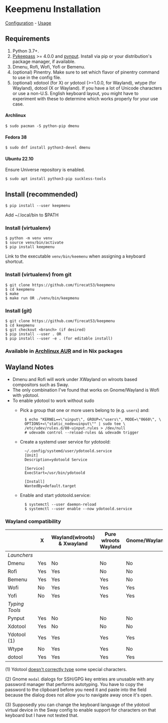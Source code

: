 # Keepmenu Installation

[Configuration](configure.md) - [Usage](usage.md)

## Requirements

1. Python 3.7+.
2. [Pykeepass][1] >= 4.0.0 and [pynput][2]. Install via pip or your
   distribution's package manager, if available.
3. Dmenu, Rofi, Wofi, Yofi or Bemenu.
4. (optional) Pinentry. Make sure to set which flavor of pinentry command to use
   in the config file.
5. (optional) xdotool (for X) or ydotool (>=1.0.0, for Wayland), wtype (for
   Wayland), dotool (X or Wayland). If you have a lot of Unicode characters or
   use a non-U.S. English keyboard layout, you might have to experiment with
   these to determine which works properly for your use case.

#### Archlinux

`$ sudo pacman -S python-pip dmenu`

#### Fedora 38

`$ sudo dnf install python3-devel dmenu`

#### Ubuntu 22.10

Ensure Universe repository is enabled.

`$ sudo apt install python3-pip suckless-tools`

## Install (recommended)

`$ pip install --user keepmenu`

Add ~/.local/bin to $PATH

### Install (virtualenv)

    $ python -m venv venv
    $ source venv/bin/activate
    $ pip install keepmenu

Link to the executable `venv/bin/keemenu` when assigning a keyboard shortcut.

### Install (virtualenv) from git

    $ git clone https://github.com/firecat53/keepmenu
    $ cd keepmenu
    $ make
    $ make run OR ./venv/bin/keepmenu
    
### Install (git)
  
    $ git clone https://github.com/firecat53/keepmenu
    $ cd keepmenu
    $ git checkout <branch> (if desired)
    $ pip install --user . OR
    $ pip install --user -e . (for editable install)

### Available in [Archlinux AUR][1] and in Nix packages


## Wayland Notes

- Dmenu and Rofi will work under XWayland on wlroots based compositors such as Sway.
- The only combination I've found that works on Gnome/Wayland is Wofi with ydotool.
- To enable ydotool to work without sudo
    - Pick a group that one or more users
      belong to (e.g. `users`) and:

            $ echo "KERNEL==\"uinput\", GROUP=\"users\", MODE=\"0660\", \
            OPTIONS+=\"static_node=uinput\"" | sudo tee \
            /etc/udev/rules.d/80-uinput.rules > /dev/null
            # udevadm control --reload-rules && udevadm trigger
        
    - Create a systemd user service for ydotoold:

            ~/.config/systemd/user/ydotoold.service
            [Unit]
            Description=ydotoold Service

            [Service]
            ExecStart=/usr/bin/ydotoold

            [Install]
            WantedBy=default.target

    - Enable and start ydotoold.service:

            $ systemctl --user daemon-reload 
            $ systemctl --user enable --now ydotoold.service

### Wayland compatibility

|                | X   | Wayland(wlroots) & Xwayland | Pure wlroots Wayland | Gnome/Wayland(2) | Unicode Support |
|----------------|-----|-----------------------------|----------------------|------------------|-----------------|
| *Launchers*    |     |                             |                      |                  |                 |
| Dmenu          | Yes | No                          | No                   | No               |                 |
| Rofi           | Yes | Yes                         | No                   | No               |                 |
| Bemenu         | Yes | Yes                         | Yes                  | No               |                 |
| Wofi           | No  | Yes                         | Yes                  | Yes              |                 |
| Yofi           | No  | Yes                         | Yes                  | Yes              |                 |
| *Typing Tools* |     |                             |                      |                  |                 |
| Pynput         | Yes | No                          | No                   | No               | No              |
| Xdotool        | Yes | No                          | No                   | No               | Yes             |
| Ydotool (1)    | Yes | Yes                         | Yes                  | Yes              | No (3)          |
| Wtype          | No  | Yes                         | Yes                  | No               | Yes             |
| dotool         | Yes | Yes                         | Yes                  | Yes              | Yes             |

(1) Ydotool [doesn't correctly type](https://github.com/ReimuNotMoe/ydotool/issues/186)
some special characters.

(2) Gnome `modal` dialogs for SSH/GPG key entries are unusable with any password
manager that performs autotyping. You have to copy the password to the clipboard
before you need it and paste into the field because the dialog does not allow
you to navigate away once it's open.

(3) Supposedly you can change the keyboard language of the ydotool virtual
device in the Sway config to enable support for characters on that keyboard but
I have not tested that.

[1]: https://aur.archlinux.org/packages/keepmenu-git "Archlinux AUR"
[2]: https://github.com/moses-palmer/pynput "pynput"
